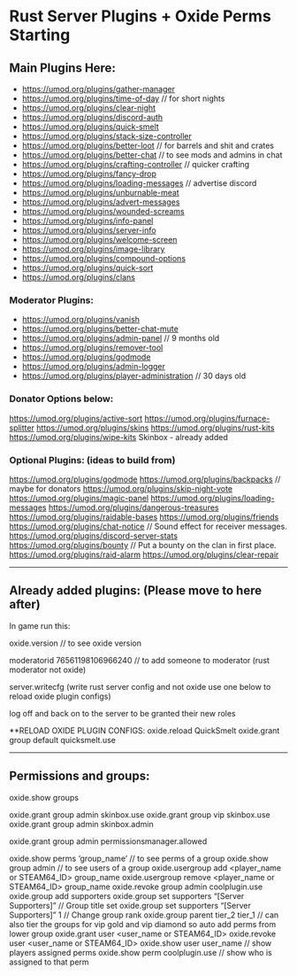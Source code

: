 # Rust Server Plugins + Oxide Perms Starting

## Main Plugins Here:

- https://umod.org/plugins/gather-manager
- https://umod.org/plugins/time-of-day		// for short nights
- https://umod.org/plugins/clear-night
- https://umod.org/plugins/discord-auth
- https://umod.org/plugins/quick-smelt
- https://umod.org/plugins/stack-size-controller
- https://umod.org/plugins/better-loot		// for barrels and shit and crates
- https://umod.org/plugins/better-chat		// to see mods and admins in chat
- https://umod.org/plugins/crafting-controller		// quicker crafting
- https://umod.org/plugins/fancy-drop
- https://umod.org/plugins/loading-messages		// advertise discord
- https://umod.org/plugins/unburnable-meat
- https://umod.org/plugins/advert-messages
- https://umod.org/plugins/wounded-screams
- https://umod.org/plugins/info-panel
- https://umod.org/plugins/server-info
- https://umod.org/plugins/welcome-screen
- https://umod.org/plugins/image-library
- https://umod.org/plugins/compound-options
- https://umod.org/plugins/quick-sort
- https://umod.org/plugins/clans

### Moderator Plugins:
- https://umod.org/plugins/vanish
- https://umod.org/plugins/better-chat-mute
- https://umod.org/plugins/admin-panel		// 9 months old
- https://umod.org/plugins/remover-tool
- https://umod.org/plugins/godmode
- https://umod.org/plugins/admin-logger
- https://umod.org/plugins/player-administration			// 30 days old


### Donator Options below:
https://umod.org/plugins/active-sort
https://umod.org/plugins/furnace-splitter
https://umod.org/plugins/skins
https://umod.org/plugins/rust-kits
https://umod.org/plugins/wipe-kits
Skinbox - already added


### Optional Plugins: (ideas to build from)
https://umod.org/plugins/godmode
https://umod.org/plugins/backpacks		// maybe for donators
https://umod.org/plugins/skip-night-vote
https://umod.org/plugins/magic-panel
https://umod.org/plugins/loading-messages
https://umod.org/plugins/dangerous-treasures
https://umod.org/plugins/raidable-bases
https://umod.org/plugins/friends
https://umod.org/plugins/chat-notice		// Sound effect for receiver messages.
https://umod.org/plugins/discord-server-stats
https://umod.org/plugins/bounty		// Put a bounty on the clan in first place.
https://umod.org/plugins/raid-alarm
https://umod.org/plugins/clear-repair


---


## Already added plugins: (Please move to here after)


In game run this:

oxide.version		// to see oxide version

moderatorid 76561198106966240		// to add someone to moderator (rust moderator not oxide)
 
server.writecfg		(write rust server config and not oxide use one below to reload oxide plugin configs)
  
log off and back on to the server to be granted their new roles
 
**RELOAD OXIDE PLUGIN CONFIGS:
oxide.reload QuickSmelt
oxide.grant group default quicksmelt.use


---

## Permissions and groups:

oxide.show groups

oxide.grant group admin skinbox.use
oxide.grant group vip skinbox.use
oxide.grant group admin skinbox.admin

oxide.grant group admin permissionsmanager.allowed

oxide.show perms ‘group_name’		// to see perms of a group
oxide.show group admin			// to see users of a group
oxide.usergroup add <player_name or STEAM64_ID> group_name
oxide.usergroup remove <player_name or STEAM64_ID> group_name
oxide.revoke group admin coolplugin.use
oxide.group add supporters
oxide.group set supporters “[Server Supporters]”	// Group title set
oxide.group set supporters “[Server Supporters]” 1		// Change group rank
oxide.group parent tier_2 tier_1		// can also tier the groups for vip gold and vip diamond so auto add perms from lower group
oxide.grant user <user_name or STEAM64_ID> <permission>
oxide.revoke user <user_name or STEAM64_ID> <permission>
oxide.show user user_name		// show players assigned perms
oxide.show perm coolplugin.use		// show who is assigned to that perm
